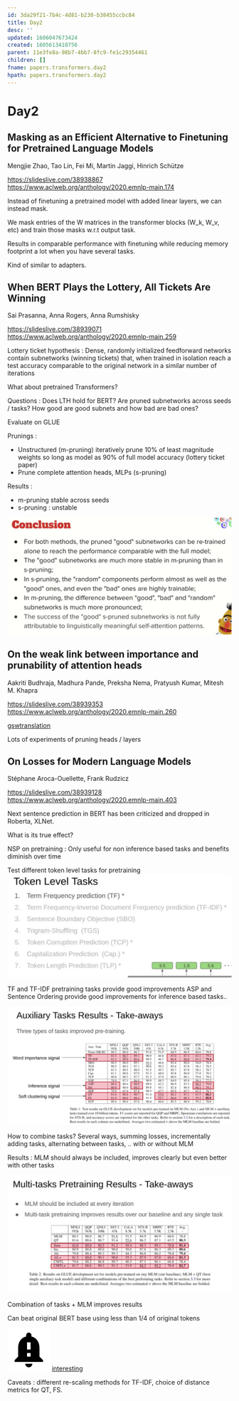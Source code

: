 ```yaml
---
id: 3da29f21-7b4c-4d81-b230-b38455ccbc84
title: Day2
desc: ''
updated: 1606047673424
created: 1605613410756
parent: 11e3fe8a-98b7-4bb7-8fc9-fe1c29354461
children: []
fname: papers.transformers.day2
hpath: papers.transformers.day2
---
```

# Day2

## Masking as an Efficient Alternative to Finetuning for Pretrained Language Models

Mengjie Zhao, Tao Lin, Fei Mi, Martin Jaggi, Hinrich Schütze 

<https://slideslive.com/38938867>
<https://www.aclweb.org/anthology/2020.emnlp-main.174>

Instead of finetuning a pretrained model with added linear layers, we can instead mask.

We mask entries of the W matrices in the transformer blocks (W_k, W_v, etc) and train those masks w.r.t output task.

Results in comparable performance with finetuning while reducing memory footprint a lot when you have several tasks.

Kind of similar to adapters.

## When BERT Plays the Lottery, All Tickets Are Winning

Sai Prasanna, Anna Rogers, Anna Rumshisky 

<https://slideslive.com/38939071>
<https://www.aclweb.org/anthology/2020.emnlp-main.259>

Lottery ticket hypothesis :
Dense, randomly initialized feedforward networks contain subnetworks (winning tickets) that, when trained in isolation reach a test accuracy comparable to the original network in a similar number of iterations

What about pretrained Transformers?

Questions :
Does LTH hold for BERT?
Are pruned subnetworks across seeds / tasks?
How good are good subnets and how bad are bad ones?

Evaluate on GLUE

Prunings :

- Unstructured (m-pruning) iteratively prune 10% of least magnitude weights so long as model as 90% of full model accuracy (lottery ticket paper)
- Prune complete attention heads, MLPs (s-pruning)

Results :

- m-pruning stable across seeds
- s-pruning : unstable

![](../assets/images/2020-11-17-15-26-39.png)

## On the weak link between importance and prunability of attention heads

Aakriti Budhraja, Madhura Pande, Preksha Nema, Pratyush Kumar, Mitesh M. Khapra 

<https://slideslive.com/38939353>
<https://www.aclweb.org/anthology/2020.emnlp-main.260>

[gswtranslation](6ea22ede-ae7b-4746-b548-2a60e608c4f7)

Lots of experiments of pruning heads / layers

## On Losses for Modern Language Models

Stéphane Aroca-Ouellette, Frank Rudzicz 

<https://slideslive.com/38939128>
<https://www.aclweb.org/anthology/2020.emnlp-main.403>

Next sentence prediction in BERT has been criticized and dropped in Roberta, XLNet.

What is its true effect?

NSP on pretraining :
Only useful for non inference based tasks and benefits diminish over time

Test different token level tasks for pretraining
![](../assets/images/2020-11-17-22-17-35.png)

TF and TF-IDF pretraining tasks provide good improvements
ASP and Sentence Ordering provide good improvements for inference based tasks..

![](../assets/images/2020-11-17-22-22-22.png)

How to combine tasks?
Several ways, summing losses, incrementally adding tasks, alternating between tasks, .. with or without MLM

Results : MLM should always be included, improves clearly but even better with other tasks

![](../assets/images/2020-11-17-22-25-57.png)

Combination of tasks + MLM improves results

Can beat original BERT base using less than 1/4 of original tokens

![](../assets/images/2020-11-22-13-15-42.png)
[interesting](8c716ab6-e253-4b05-8167-ad399382adbb)

Caveats : different re-scaling methods for TF-IDF, choice of distance metrics for QT, FS.

